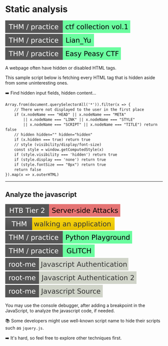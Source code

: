 # Static analysis

[![ctfcollectionvol1](../../../../_badges/thm-p/ctfcollectionvol1.svg)](https://tryhackme.com/room/ctfcollectionvol1)
[![lianyu](../../../../_badges/thm-p/lianyu.svg)](https://tryhackme.com/room/lianyu)
[![easypeasyctf](../../../../_badges/thm-p/easypeasyctf.svg)](https://tryhackme.com/room/easypeasyctf)

<div class="row row-cols-lg-2"><div>

A webpage often have hidden or disabled HTML tags.

This sample script below is fetching every HTML tag that is hidden aside from some uninteresting ones.

➡️ Find hidden input fields, hidden content...
</div><div>

```javascript!
Array.from(document.querySelectorAll('*')).filter(x => {
    // There were not displayed to the user in the first place
    if (x.nodeName === "HEAD" || x.nodeName === "META"
        || x.nodeName === "LINK" || x.nodeName === "STYLE"
        || x.nodeName === "SCRIPT" || x.nodeName === "TITLE") return false
    // hidden hidden="" hidden="hidden"
    if (x.hidden === true) return true
    // style (visibility/display/font-size)
    const style = window.getComputedStyle(x)
    if (style.visibility === 'hidden') return true
    if (style.display === 'none') return true
    if (style.fontSize === "0px") return true
    return false
}).map(x => x.outerHTML)
```
</div></div>

<hr class="sep-both">

## Analyze the javascript

[![server_side_attacks](../../../../_badges/htb/server_side_attacks.svg)](https://academy.hackthebox.com/course/preview/server-side-attacks)
[![walkinganapplication](../../../../_badges/thm/walkinganapplication.svg)](https://tryhackme.com/room/walkinganapplication)
[![pythonplayground](../../../../_badges/thm-p/pythonplayground.svg)](https://tryhackme.com/r/room/pythonplayground)
[![glitch](../../../../_badges/thm-p/glitch.svg)](https://tryhackme.com/r/room/glitch)
[![javascript_authentication](../../../../_badges/rootme/web_client/javascript_authentication.svg)](https://www.root-me.org/en/Challenges/Web-Client/Javascript-Authentication)
[![javascript_authentication_2](../../../../_badges/rootme/web_client/javascript_authentication_2.svg)](https://www.root-me.org/en/Challenges/Web-Client/Javascript-Authentication-2)
[![javascript_source](../../../../_badges/rootme/web_client/javascript_source.svg)](https://www.root-me.org/en/Challenges/Web-Client/Javascript-Source)

<div class="row row-cols-lg-2"><div>

You may use the console debugger, after adding a breakpoint in the JavaScript, to analyze the javascript code, if needed.

📚 Some developers might use well-known script name to hide their scripts such as `jquery.js`.

➡️ It's hard, so feel free to explore other techniques first.
</div><div>
</div></div>